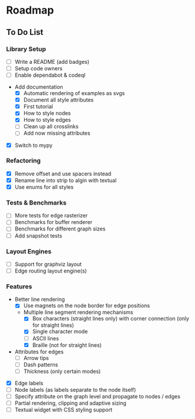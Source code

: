# Roadmap

## To Do List

### Library Setup

* [ ] Write a README (add badges)
* [ ] Setup code owners
* [ ] Enable dependabot & codeql
* Add documentation
    * [x] Automatic rendering of examples as svgs
    * [x] Document all style attributes
    * [x] First tutorial
    * [x] How to style nodes
    * [x] How to style edges
    * [ ] Clean up all crosslinks
    * [ ] Add now missing attributes
* [x] Switch to mypy

### Refactoring

* [x] Remove offset and use spacers instead
* [x] Rename line into strip to algin with textual
* [x] Use enums for all styles

### Tests & Benchmarks

* [ ] More tests for edge rasterizer
* [ ] Benchmarks for buffer renderer
* [ ] Benchmarks for different graph sizes
* [ ] Add snapshot tests

### Layout Engines

* [ ] Support for graphviz layout
* [ ] Edge routing layout engine(s)

### Features

* Better line rendering
    * [x] Use magnets on the node border for edge positions
    * Multiple line segment rendering mechanisms
        * [x] Box characters (straight lines only) with corner connection (only for straight lines)
        * [x] Single character mode
        * [ ] ASCII lines
        * [x] Braille (not for straight lines)
* Attributes for edges
    * [ ] Arrow tips
    * [ ] Dash patterns
    * [ ] Thickness (only certain modes)
* [x] Edge labels
* [ ] Node labels (as labels separate to the node itself)
* [ ] Specify attribute on the graph level and propagate to nodes / edges
* [ ] Partial rendering, clipping and adaptive sizing
* [ ] Textual widget with CSS styling support

